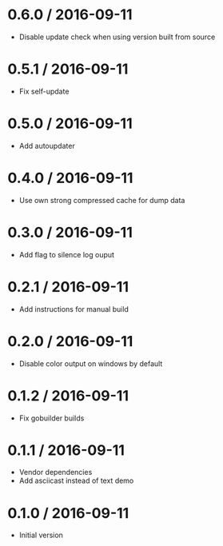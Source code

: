 # 0.6.0 / 2016-09-11

  * Disable update check when using version built from source

# 0.5.1 / 2016-09-11

  * Fix self-update

# 0.5.0 / 2016-09-11

  * Add autoupdater

# 0.4.0 / 2016-09-11

  * Use own strong compressed cache for dump data

# 0.3.0 / 2016-09-11

  * Add flag to silence log ouput

# 0.2.1 / 2016-09-11

  * Add instructions for manual build

# 0.2.0 / 2016-09-11

  * Disable color output on windows by default

# 0.1.2 / 2016-09-11

  * Fix gobuilder builds

# 0.1.1 / 2016-09-11

  * Vendor dependencies
  * Add asciicast instead of text demo

# 0.1.0 / 2016-09-11

  * Initial version
